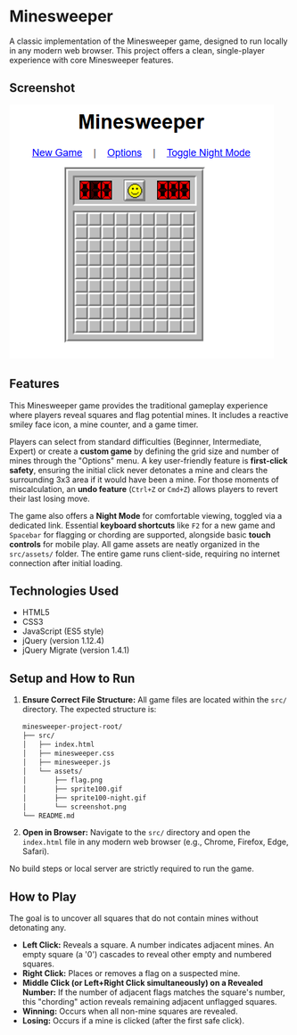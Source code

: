 # Minesweeper

A classic implementation of the Minesweeper game, designed to run locally in any modern web browser. This project offers a clean, single-player experience with core Minesweeper features.

## Screenshot

![Minesweeper Gameplay](src/assets/screenshot.png)

## Features

This Minesweeper game provides the traditional gameplay experience where players reveal squares and flag potential mines. It includes a reactive smiley face icon, a mine counter, and a game timer.

Players can select from standard difficulties (Beginner, Intermediate, Expert) or create a **custom game** by defining the grid size and number of mines through the "Options" menu. A key user-friendly feature is **first-click safety**, ensuring the initial click never detonates a mine and clears the surrounding 3x3 area if it would have been a mine. For those moments of miscalculation, an **undo feature** (`Ctrl+Z` or `Cmd+Z`) allows players to revert their last losing move.

The game also offers a **Night Mode** for comfortable viewing, toggled via a dedicated link. Essential **keyboard shortcuts** like `F2` for a new game and `Spacebar` for flagging or chording are supported, alongside basic **touch controls** for mobile play. All game assets are neatly organized in the `src/assets/` folder. The entire game runs client-side, requiring no internet connection after initial loading.

## Technologies Used

*   HTML5
*   CSS3
*   JavaScript (ES5 style)
*   jQuery (version 1.12.4)
*   jQuery Migrate (version 1.4.1)

## Setup and How to Run

1.  **Ensure Correct File Structure:**
    All game files are located within the `src/` directory. The expected structure is:
    ```
    minesweeper-project-root/
    ├── src/
    │   ├── index.html
    │   ├── minesweeper.css
    │   ├── minesweeper.js
    │   └── assets/
    │       ├── flag.png
    │       ├── sprite100.gif
    │       ├── sprite100-night.gif
    │       └── screenshot.png
    └── README.md 
    ```

2.  **Open in Browser:**
    Navigate to the `src/` directory and open the `index.html` file in any modern web browser (e.g., Chrome, Firefox, Edge, Safari).

No build steps or local server are strictly required to run the game.

## How to Play

The goal is to uncover all squares that do not contain mines without detonating any.

*   **Left Click:** Reveals a square. A number indicates adjacent mines. An empty square (a '0') cascades to reveal other empty and numbered squares.
*   **Right Click:** Places or removes a flag on a suspected mine.
*   **Middle Click (or Left+Right Click simultaneously) on a Revealed Number:** If the number of adjacent flags matches the square's number, this "chording" action reveals remaining adjacent unflagged squares.
*   **Winning:** Occurs when all non-mine squares are revealed.
*   **Losing:** Occurs if a mine is clicked (after the first safe click).